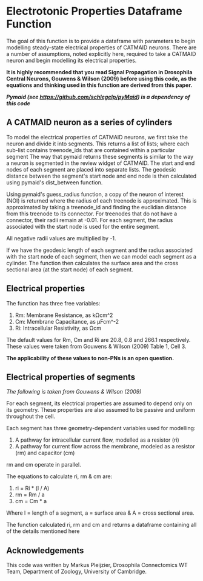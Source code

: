 <h1>Electrotonic Properties Dataframe Function</h1>

The goal of this function is to provide a dataframe with parameters to
begin modelling steady-state electrical properties of CATMAID neurons. There are a number of assumptions,
noted explicitly here, required to take a CATMAID neuron and begin modelling its electrical properties. 

**It is highly recommended that you read Signal Propagation in Drosophila Central Neurons, Gouwens & Wilson (2009)
before using this code, as the equations and thinking used in this function are derived from this paper.**

***Pymaid (see https://github.com/schlegelp/pyMaid) is a dependency of this code***

<h2>A CATMAID neuron as a series of cylinders</h2>

To model the electrical properties of CATMAID neurons, we first take the neuron and divide it into segments.
This returns a list of lists; where each sub-list contains treenode_ids that are contained within a particular segment
The way that pymaid returns these segments is similar to the way a neuron is segmented in the review widget of CATMAID.
The start and end nodes of each segment are placed into separate lists. The geodesic distance between the segment's start
node and end node is then calculated using pymaid's dist_between function.

Using pymaid's guess_radius function, a copy of the neuron of interest (NOI) is returned where the radius of each treenode
is approximated. This is approximated by taking a treenode_id and finding the euclidian distance from this treenode to its connector.
For treenodes that do not have a connector, their radii remain at -0.01. For each segment, the radius associated with the start node
is used for the entire segment.

All negative radii values are multiplied by -1. 

If we have the geodesic length of each segment and the radius associated with the start node of each segment, then we can
model each segment as a cylinder. The function then calculates the surface area and the cross sectional area (at the start node)
of each segment.

<h2>Electrical properties</h2>

The function has three free variables:

  1. Rm: Membrane Resistance, as kΩcm^2
  1. Cm: Membrane Capacitance, as µFcm^-2
  1. Ri: Intracellular Resistivity, as Ωcm
    
The default values for Rm, Cm and Ri are 20.8, 0.8 and 266.1 respectively. These values were taken from 
Gouwens & Wilson (2009) Table 1, Cell 3.

**The applicability of these values to non-PNs is an open question.**

<h2>Electrical properties of segments</h2>

*The following is taken from Gouwens & Wilson (2009)*

For each segment, its electrical properties are assumed to depend only on its geometry.
These properties are also assumed to be passive and uniform throughout the cell. 

Each segment has three geometry-dependent variables used for modelling:

  1. A pathway for intracellular current flow, modelled as a resistor (ri)
  1. A pathway for current flow across the membrane, modeled as a resistor (rm) and capacitor (cm)
 
rm and cm operate in parallel.
 
The equations to calculate ri, rm & cm are: 

  1. ri = Ri * (l / A)
  1. rm = Rm / a
  1. cm = Cm * a 
    
Where l = length of a segment, a = surface area & A = cross sectional area.

The function calculated ri, rm and cm and returns a dataframe containing all of the details 
mentioned here

<h2>Acknowledgements</h2>

This code was written by Markus Pleijzier, Drosophila Connectomics WT Team, Department of Zoology, University of Cambridge.




 
 




